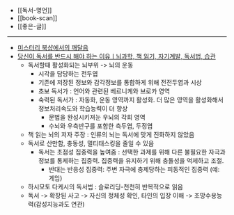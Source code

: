 
* [[독서-명언]]
* [[book-scan]]
* [[좋은-글]]

----

- [미스터리 북샵에서의 깨달음](http://www.yes24.com/chyes/chyescolumnview.aspx?title=005026&amp;cont=3040 "http://www.yes24.com/chyes/chyescolumnview.aspx?title=005026&amp;cont=3040")
- [당신이 독서를 반드시 해야 하는 이유ㅣ뇌과학, 책 읽기, 자기계발, 독서법, 습관](https://www.youtube.com/watch?v=C7CR0Sruusw)
	- 독서할때 활성화되는 뇌부위 -> 뇌의 운동
		- 시각을 담당하는 전두엽
		- 기존에 저장된 정보와 감각정보를 통합하게 위해 전전두엽과 시상
		- 초보 독서가 : 언어와 관련된 베르니케와 브로카 영역
		- 숙력된 독서가 : 자동화, 운동 영역까지 활성화. 더 많은 영역을 활성화해서 정보처리속도와 학습능력이 더 향상
			- 문법을 완성시키져눈 우뇌의 각회 영역
			- 수뇌와 우측반구를 포함한  측두엽, 두정엽
	- 책 읽는 뇌의 저자 주장 : 인류의 뇌는 독서에 맞게 진화하지 않았음
	- 독서로 산만함, 충동성, 멀티태스킹을 줄일 수 있음
		- 독서는 초점성 집중력을 높여줌 : 선택한 과제를 위해 다른 불필요한 자극과 정보를 통제하는 집중력. 집중력을 유지하기 위해 충돌성을 억제하고 조절. 
			- 반대는 반응성 집중력: 주변 자극에 충제당하는 피동적인 집중력 (예: 게임)
	- 하시모토 다케시의 독서법 : 슬로리딩-천천히 반복적으로 읽음
	- 독서 -> 확장된 사고 -> 자신의 정체성 확인, 타인의 입장 이해 -> 조망수용능력(감성지능과도 연관)
